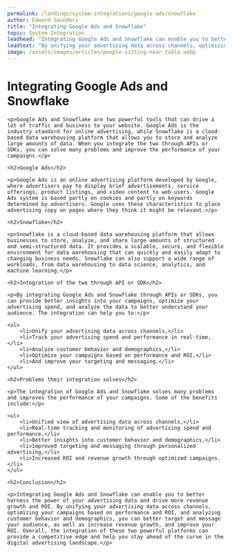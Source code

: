 ```yaml
---
permalink: /landings/system-integrations/google-ads/snowflake
author: Edward Saunders
title: "Integrating Google Ads and Snowflake"
topic: System Integration
leadhead: "Integrating Google Ads and Snowflake can enable you to better harness the power of your advertising data and drive more revenue growth and ROI"
leadtext: "By unifying your advertising data across channels, optimizing your campaigns based on performance and ROI, and analyzing customer behavior and demographics, you can better target and message your audience, as well as increase revenue growth, and improve your ROI. Overall, the integration of these two powerful platforms can provide a competitive edge and help you stay ahead of the curve in the digital advertising landscape."
image: /assets/images/articles/people-sitting-near-table.webp
---
```

<div class="arttext">	<h1>Integrating Google Ads and Snowflake</h1>

	<p>Google Ads and Snowflake are two powerful tools that can drive a lot of traffic and business to your website. Google Ads is the industry standard for online advertising, while Snowflake is a cloud-based data warehousing platform that allows you to store and analyze large amounts of data. When you integrate the two through APIs or SDKs, you can solve many problems and improve the performance of your campaigns.</p>

	<h2>Google Ads</h2>

	<p>Google Ads is an online advertising platform developed by Google, where advertisers pay to display brief advertisements, service offerings, product listings, and video content to web users. Google Ads system is based partly on cookies and partly on keywords determined by advertisers. Google uses these characteristics to place advertising copy on pages where they think it might be relevant.</p>

	<h2>Snowflake</h2>

	<p>Snowflake is a cloud-based data warehousing platform that allows businesses to store, analyze, and share large amounts of structured and semi-structured data. It provides a scalable, secure, and flexible environment for data warehousing that can quickly and easily adapt to changing business needs. Snowflake can also support a wide range of workloads, from data warehousing to data science, analytics, and machine learning.</p>

	<h2>Integration of the two through API or SDK</h2>

	<p>By integrating Google Ads and Snowflake through APIs or SDKs, you can provide better insights into your campaigns, optimize your advertising spend, and analyze the data to better understand your audience. The integration can help you to:</p>

	<ul>
		<li>Unify your advertising data across channels,</li>
		<li>Track your advertising spend and performance in real-time,</li>
		<li>Analyze customer behavior and demographics,</li>
		<li>Optimize your campaigns based on performance and ROI,</li>
		<li>And improve your targeting and messaging.</li>
	</ul>

	<h2>Problems their integration solves</h2>

	<p>The integration of Google Ads and Snowflake solves many problems and improves the performance of your campaigns. Some of the benefits include:</p>

	<ul>
		<li>Unified view of advertising data across channels,</li>
		<li>Real-time tracking and monitoring of advertising spend and performance,</li>
		<li>Better insights into customer behavior and demographics,</li>
		<li>Improved targeting and messaging through personalized advertising,</li>
		<li>Increased ROI and revenue growth through optimized campaigns.</li>
	</ul>

	<h2>Conclusion</h2>

	<p>Integrating Google Ads and Snowflake can enable you to better harness the power of your advertising data and drive more revenue growth and ROI. By unifying your advertising data across channels, optimizing your campaigns based on performance and ROI, and analyzing customer behavior and demographics, you can better target and message your audience, as well as increase revenue growth, and improve your ROI. Overall, the integration of these two powerful platforms can provide a competitive edge and help you stay ahead of the curve in the digital advertising landscape.</p>

</div>